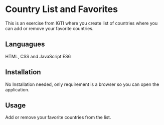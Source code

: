 # Country List and Favorites
This is an exercise from IGTI where you create list of countries where you can add or remove your favorite countries. 

## Languagues
HTML, CSS and JavaScript ES6

## Installation
No Installation needed, only requirement is a browser so you can open the application.

## Usage
Add or remove your favorite countries from the list.
